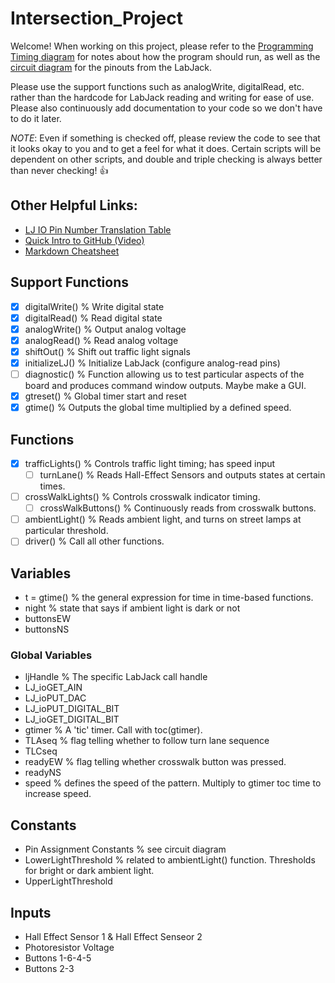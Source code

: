 # Intersection_Project
Welcome! When working on this project, please refer to the [Programming Timing diagram](https://docs.google.com/document/d/1o6afdJ77Zcd1yHTJt-up1C2sTuCTtpHGJqIndX7Ty9w/edit?usp=sharing) for notes about how the program should run, as well as the [circuit diagram](https://github.com/faberc/Intersection_Project/blob/master/Documentation/IntersectionWiringOverview.png) for the pinouts from the LabJack.

Please use the support functions such as analogWrite, digitalRead, etc. rather than the hardcode for LabJack reading and writing for ease of use. Please also continuously add documentation to your code so we don't have to do it later.

*NOTE*: Even if something is checked off, please review the code to see that it looks okay to you and to get a feel for what it does. Certain scripts will be dependent on other scripts, and double and triple checking is always better than never checking! :+1:

Other Helpful Links:
--------------------
- [LJ IO Pin Number Translation Table](https://github.com/faberc/Intersection_Project/blob/master/Documentation/LJ_Pin_Numbers.pdf)
- [Quick Intro to GitHub (Video)](https://youtu.be/EUvmCuPjHD4)
- [Markdown Cheatsheet](https://github.com/faberc/Intersection_Project/blob/master/Documentation/markdown-cheatsheet-online.pdf)

Support Functions
------------------
- [X] digitalWrite()  % Write digital state
- [X] digitalRead()   % Read digital state
- [X] analogWrite()   % Output analog voltage
- [X] analogRead()    % Read analog voltage
- [X] shiftOut()      % Shift out traffic light signals
- [X] initializeLJ()  % Initialize LabJack (configure analog-read pins)
- [ ] diagnostic()    % Function allowing us to test particular aspects of the board and produces command window outputs. Maybe make a GUI.
- [X] gtreset()       % Global timer start and reset
- [X] gtime()         % Outputs the global time multiplied by a defined speed.

Functions
------------------
- [X] trafficLights()  % Controls traffic light timing; has speed input
  - [ ] turnLane()          % Reads Hall-Effect Sensors and outputs states at certain times.
- [ ] crossWalkLights()     % Controls crosswalk indicator timing.
  - [ ] crossWalkButtons()  % Continuously reads from crosswalk buttons.
- [ ] ambientLight()        % Reads ambient light, and turns on street lamps at particular threshold.
- [ ] driver()              % Call all other functions.

Variables
------------------
- t = gtime()  % the general expression for time in time-based functions.
- night                   % state that says if ambient light is dark or not
- buttonsEW
- buttonsNS

### Global Variables
- ljHandle              % The specific LabJack call handle
- LJ_ioGET_AIN
- LJ_ioPUT_DAC
- LJ_ioPUT_DIGITAL_BIT
- LJ_ioGET_DIGITAL_BIT
- gtimer                % A 'tic' timer. Call with toc(gtimer).
- TLAseq % flag telling whether to follow turn lane sequence
- TLCseq
- readyEW % flag telling whether crosswalk button was pressed.
- readyNS
- speed                   % defines the speed of the pattern. Multiply to gtimer toc time to increase speed. 


Constants
------------------
- Pin Assignment Constants  % see circuit diagram
- LowerLightThreshold       % related to ambientLight() function. Thresholds for bright or dark ambient light.
- UpperLightThreshold

Inputs
------------------
- Hall Effect Sensor 1 & Hall Effect Senseor 2
- Photoresistor Voltage
- Buttons 1-6-4-5
- Buttons 2-3
